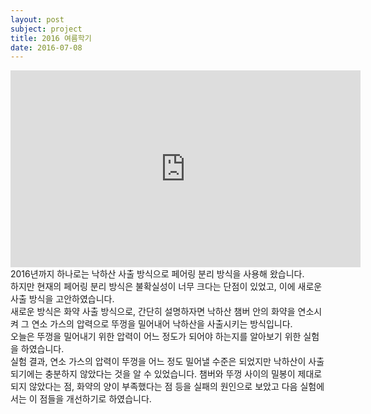 ```yaml
---
layout: post
subject: project
title: 2016 여름학기
date: 2016-07-08
---
```

<iframe width="560" height="315" src="https://www.youtube.com/embed/kUeQjtEhYys" frameborder="0" allowfullscreen></iframe><br/>
2016년까지 하나로는 낙하산 사출 방식으로 페어링 분리 방식을 사용해 왔습니다. <br/>
하지만 현재의 페어링 분리 방식은 불확실성이 너무 크다는 단점이 있었고, 이에 새로운 사출 방식을 고안하였습니다. <br/>
새로운 방식은 화약 사출 방식으로, 간단히 설명하자면 낙하산 챔버 안의 화약을 연소시켜 그 연소 가스의 압력으로 뚜껑을 밀어내어 낙하산을 사출시키는 방식입니다.
<br/>오늘은 뚜껑을 밀어내기 위한 압력이 어느 정도가 되어야 하는지를 알아보기 위한 실험을 하였습니다. <br/>
실험 결과, 연소 가스의 압력이 뚜껑을 어느 정도 밀어낼 수준은 되었지만 낙하산이 사출되기에는 충분하지 않았다는 것을 알 수 있었습니다.
챔버와 뚜껑 사이의 밀봉이 제대로 되지 않았다는 점, 화약의 양이 부족했다는 점 등을 실패의 원인으로 보았고 다음 실험에서는 이 점들을 개선하기로 하였습니다.

